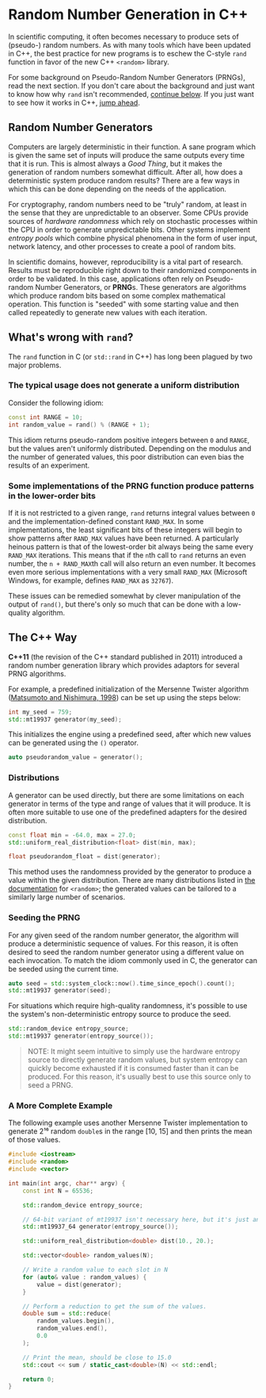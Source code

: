 # Random Number Generation in C++

In scientific computing, it often becomes necessary to produce sets of (pseudo-) random numbers. As with many tools which have been updated in C++, the best practice for new programs is to eschew the C-style `rand` function in favor of the new C++ `<random>` library.

For some background on Pseudo-Random Number Generators (PRNGs), read the next section. If you don't care about the background and just want to know how why `rand` isn't recommended, [continue below](#whats-wrong-with-rand). If you just want to see how it works in C++, [jump ahead](#the-c-way).

## Random Number Generators

Computers are largely deterministic in their function. A sane program which is given the same set of inputs will produce the same outputs every time that it is run. This is almost always a _Good Thing_, but it makes the generation of random numbers somewhat difficult. After all, how does a deterministic system produce random results? There are a few ways in which this can be done depending on the needs of the application. 

For cryptography, random numbers need to be "truly" random, at least in the sense that they are unpredictable to an observer. Some CPUs provide sources of _hardware randomness_ which rely on stochastic processes within the CPU in order to generate unpredictable bits. Other systems implement _entropy pools_ which combine physical phenomena in the form of user input, network latency, and other processes to create a pool of random bits.

In scientific domains, however, reproducibility is a vital part of research. Results must be reproducible right down to their randomized components in order to be validated. In this case, applications often rely on Pseudo-random Number Generators, or **PRNG**s. These generators are algorithms which produce random bits based on some complex mathematical operation. This function is "seeded" with some starting value and then called repeatedly to generate new values with each iteration.

## What's wrong with `rand`?

The `rand` function in C (or `std::rand` in C++) has long been plagued by two major problems.

### The typical usage does not generate a uniform distribution

Consider the following idiom:
```c++
const int RANGE = 10;
int random_value = rand() % (RANGE + 1);
```

This idiom returns pseudo-random positive integers between `0` and `RANGE`, but the values aren't uniformly distributed. Depending on the modulus and the number of generated values, this poor distribution can even bias the results of an experiment.

### Some implementations of the PRNG function produce patterns in the lower-order bits

If it is not restricted to a given range, `rand` returns integral values between `0` and the implementation-defined constant `RAND_MAX`. In some implementations, the least significant bits of these integers will begin to show patterns after `RAND_MAX` values have been returned. A particularly heinous pattern is that of the lowest-order bit always being the same every `RAND_MAX` iterations. This means that if the `n`th call to `rand` returns an even number, the `n + RAND_MAX`th call will also return an even number. It becomes even more serious implementations with a very small `RAND_MAX` (Microsoft Windows, for example, defines `RAND_MAX` as `32767`).

These issues can be remedied somewhat by clever manipulation of the output of `rand()`, but there's only so much that can be done with a low-quality algorithm.

## The C++ Way

**C++11** (the revision of the C++ standard published in 2011) introduced a random number generation library which provides adaptors for several PRNG algorithms.

For example, a predefined initialization of the Mersenne Twister algorithm ([Matsumoto and Nishimura, 1998](https://dl.acm.org/doi/10.1145/272991.272995)) can be set up using the steps below:

```c++
int my_seed = 759;
std::mt19937 generator(my_seed);
```

This initializes the engine using a predefined seed, after which new values can be generated using the `()` operator.

```c++
auto pseudorandom_value = generator();
```

### Distributions

A generator can be used directly, but there are some limitations on each generator in terms of the type and range of values that it will produce. It is often more suitable to use one of the predefined adapters for the desired distribution.

```c++
const float min = -64.0, max = 27.0;
std::uniform_real_distribution<float> dist(min, max);

float pseudorandom_float = dist(generator);
```

This method uses the randomness provided by the generator to produce a value within the given distribution. There are many distributions listed in [the documentation](https://en.cppreference.com/w/cpp/header/random) for `<random>`; the generated values can be tailored to a similarly large number of scenarios.

### Seeding the PRNG

For any given seed of the random number generator, the algorithm will produce a deterministic sequence of values. For this reason, it is often desired to seed the random number generator using a different value on each invocation. To match the idiom commonly used in C, the generator can be seeded using the current time.

```c++
auto seed = std::system_clock::now().time_since_epoch().count();
std::mt19937 generator(seed);
```

For situations which require high-quality randomness, it's possible to use the system's non-deterministic entropy source to produce the seed. 

```c++
std::random_device entropy_source;
std::mt19937 generator(entropy_source());
```

> NOTE: It might seem intuitive to simply use the hardware entropy source to directly generate random values, but system entropy can quickly become exhausted if it is consumed faster than it can be produced. For this reason, it's usually best to use this source only to seed a PRNG.

### A More Complete Example

The following example uses another Mersenne Twister implementation to generate 2¹⁶ random `double`s in the range [10, 15] and then prints the mean of those values.

```c++
#include <iostream>
#include <random>
#include <vector>

int main(int argc, char** argv) {
	const int N = 65536;

	std::random_device entropy_source;

	// 64-bit variant of mt19937 isn't necessary here, but it's just an example
	std::mt19937_64 generator(entropy_source()); 

	std::uniform_real_distribution<double> dist(10., 20.);

	std::vector<double> random_values(N);

	// Write a random value to each slot in N
	for (auto& value : random_values) {
		value = dist(generator);
	}

	// Perform a reduction to get the sum of the values.
	double sum = std::reduce(
		random_values.begin(), 
		random_values.end(),
		0.0
	);

	// Print the mean, should be close to 15.0
	std::cout << sum / static_cast<double>(N) << std::endl;

	return 0;
}
```


